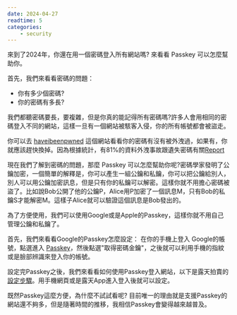 ```yaml
---
date: 2024-04-27
readtime: 5
categories:
    - security
---
```

來到了2024年，你還在用一個密碼登入所有網站嗎?
來看看 Passkey 可以怎麼幫助你。

首先，我們來看看密碼的問題：
- 你有多少個密碼?
- 你的密碼有多長?

我們都聽密碼要長，要複雜，但是你真的能記得所有密碼嗎?許多人會用相同的密碼登入不同的網站，這樣一旦有一個網站被駭客入侵，你的所有帳號都會被盜走。

你可以去 [haveibeenpwned](https://haveibeenpwned.com/Passwords) 這個網站看看你的密碼有沒有被外洩過，如果有，你就應該趕快換掉。因為根據統計，有81%的資料外洩事故跟遺失密碼有關[Report](https://locker.io/blog/10-password-statistics-2022)

現在我們了解到密碼的問題，那麼 Passkey 可以怎麼幫助你呢?密碼學家發明了公鑰加密，一個簡單的解釋是，你可以產生一組公鑰和私鑰，你可以把公鑰給別人，別人可以用公鑰加密訊息，但是只有你的私鑰可以解密。這樣你就不用擔心密碼被盜了。比如說Bob公開了他的公鑰P，Alice用P加密了一個訊息M，只有Bob的私鑰S才能解密M。這樣子Alice就可以驗證這個訊息是Bob發出的。

為了方便使用，我們可以使用Google或是Apple的Passkey，這樣你就不用自己管理公鑰和私鑰了。

首先，我們來看看Google的Passkey怎麼設定：
在你的手機上登入 Google的帳號，點選進入 [Passkey](https://www.google.com/account/about/passkeys/)，然後點選"取得密碼金鑰"，之後就可以利用手機的指紋或是臉部辨識來登入你的帳號。

設定完Passkey之後，我們來看看如何使用Passkey登入網站，以下是露天拍賣的[設定步驟](https://www1.ruten.com.tw/help/member/9503/)。用手機網頁或是露天App進入登入後就可以設定。

既然Passkey這麼方便，為什麼不試試看呢? 目前唯一的理由就是支援Passkey的網站還不夠多，但是隨著時間的推移，我相信Passkey會變得越來越普及。